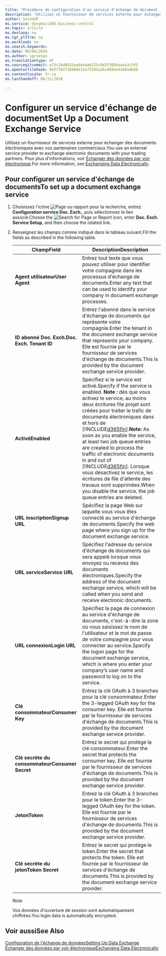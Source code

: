 ```yaml
---
title: "Procédure de configuration d'un service d'échange de document | Microsoft Docs"
description: "Utilisez un fournisseur de services externe pour échanger des documents électroniques avec vos partenaires commerciaux."
author: SorenGP
ms.service: dynamics365-business-central
ms.topic: article
ms.devlang: na
ms.tgt_pltfrm: na
ms.workload: na
ms.search.keywords: 
ms.date: 06/08/2018
ms.author: sgroespe
ms.translationtype: HT
ms.sourcegitcommit: e73c2dd0533aade4aa6225c9d2f385baaea3cfd1
ms.openlocfilehash: 0e57f02f1689de12e75595a26c489eeda68a4b89
ms.contentlocale: fr-ca
ms.lasthandoff: 06/11/2018

---
```

# <a name="set-up-a-document-exchange-service"></a><span data-ttu-id="9748b-103">Configurer un service d'échange de document</span><span class="sxs-lookup"><span data-stu-id="9748b-103">Set Up a Document Exchange Service</span></span>
<span data-ttu-id="9748b-104">Utilisez un fournisseur de services externe pour échanger des documents électroniques avec vos partenaires commerciaux.</span><span class="sxs-lookup"><span data-stu-id="9748b-104">You use an external service provider to exchange electronic documents with your trading partners.</span></span> <span data-ttu-id="9748b-105">Pour plus d'informations, voir [Échanger des données par voir électronique](across-data-exchange.md).</span><span class="sxs-lookup"><span data-stu-id="9748b-105">For more information, see [Exchanging Data Electronically](across-data-exchange.md).</span></span>  

## <a name="to-set-up-a-document-exchange-service"></a><span data-ttu-id="9748b-106">Pour configurer un service d'échange de documents</span><span class="sxs-lookup"><span data-stu-id="9748b-106">To set up a document exchange service</span></span>  
1. <span data-ttu-id="9748b-107">Choisissez l'icône ![Page ou rapport pour la recherche](media/ui-search/search_small.png "icône Page ou rapport pour la recherche"), entrez **Configuration service Doc. Exch.**, puis sélectionnez le lien associé.</span><span class="sxs-lookup"><span data-stu-id="9748b-107">Choose the ![Search for Page or Report](media/ui-search/search_small.png "Search for Page or Report icon") icon, enter **Doc. Exch. Service Setup**, and then choose the related link.</span></span>  
2. <span data-ttu-id="9748b-108">Renseignez les champs comme indiqué dans le tableau suivant.</span><span class="sxs-lookup"><span data-stu-id="9748b-108">Fill the fields as described in the following table.</span></span>  

    |<span data-ttu-id="9748b-109">Champ</span><span class="sxs-lookup"><span data-stu-id="9748b-109">Field</span></span>|<span data-ttu-id="9748b-110">Description</span><span class="sxs-lookup"><span data-stu-id="9748b-110">Description</span></span>|  
    |---------------------------------|---------------------------------------|  
    |<span data-ttu-id="9748b-111">**Agent utilisateur**</span><span class="sxs-lookup"><span data-stu-id="9748b-111">**User Agent**</span></span>|<span data-ttu-id="9748b-112">Entrez tout texte que vous pouvez utiliser pour identifier votre compagnie dans les processus d'échange de documents.</span><span class="sxs-lookup"><span data-stu-id="9748b-112">Enter any text that can be used to identify your company in document exchange processes.</span></span>|  
    |<span data-ttu-id="9748b-113">**ID abonné Doc. Exch.**</span><span class="sxs-lookup"><span data-stu-id="9748b-113">**Doc. Exch. Tenant ID**</span></span>|<span data-ttu-id="9748b-114">Entrez l'abonné dans le service d'échange de documents qui représente votre compagnie.</span><span class="sxs-lookup"><span data-stu-id="9748b-114">Enter the tenant in the document exchange service that represents your company.</span></span> <span data-ttu-id="9748b-115">Elle est fournie par le fournisseur de services d'échange de documents.</span><span class="sxs-lookup"><span data-stu-id="9748b-115">This is provided by the document exchange service provider.</span></span>|  
    |<span data-ttu-id="9748b-116">**Activé**</span><span class="sxs-lookup"><span data-stu-id="9748b-116">**Enabled**</span></span>|<span data-ttu-id="9748b-117">Spécifiez si le service est activé.</span><span class="sxs-lookup"><span data-stu-id="9748b-117">Specify if the service is enabled.</span></span> <span data-ttu-id="9748b-118">**Note :** dès que vous activez le service, au moins deux écritures file projet sont créées pour traiter le trafic de documents électroniques dans et hors de [!INCLUDE[d365fin](includes/d365fin_md.md)].</span><span class="sxs-lookup"><span data-stu-id="9748b-118">**Note:**  As soon as you enable the service, at least two job queue entries are created to process the traffic of electronic documents in and out of [!INCLUDE[d365fin](includes/d365fin_md.md)].</span></span> <span data-ttu-id="9748b-119">Lorsque vous désactivez le service, les écritures de file d'attente des travaux sont supprimées.</span><span class="sxs-lookup"><span data-stu-id="9748b-119">When you disable the service, the job queue entries are deleted.</span></span>|  
    |<span data-ttu-id="9748b-120">**URL inscription**</span><span class="sxs-lookup"><span data-stu-id="9748b-120">**Signup URL**</span></span>|<span data-ttu-id="9748b-121">Spécifiez la page Web sur laquelle vous vous êtes connecté au service d'échange de documents.</span><span class="sxs-lookup"><span data-stu-id="9748b-121">Specify the web page where you sign up for the document exchange service.</span></span>|  
    |<span data-ttu-id="9748b-122">**URL service**</span><span class="sxs-lookup"><span data-stu-id="9748b-122">**Service URL**</span></span>|<span data-ttu-id="9748b-123">Spécifiez l'adresse du service d'échange de documents qui sera appelé lorsque vous envoyez ou recevez des documents électroniques.</span><span class="sxs-lookup"><span data-stu-id="9748b-123">Specify the address of the document exchange service, which will be called when you send and receive electronic documents.</span></span>|  
    |<span data-ttu-id="9748b-124">**URL connexion**</span><span class="sxs-lookup"><span data-stu-id="9748b-124">**Login URL**</span></span>|<span data-ttu-id="9748b-125">Spécifiez la page de connexion au service d'échange de documents, c'est-à-dire la zone où vous saisissez le nom de l'utilisateur et le mot de passe de votre compagnie pour vous connecter au service.</span><span class="sxs-lookup"><span data-stu-id="9748b-125">Specify the logon page for the document exchange service, which is where you enter your company’s user name and password to log on to the service.</span></span>|  
    |<span data-ttu-id="9748b-126">**Clé consommateur**</span><span class="sxs-lookup"><span data-stu-id="9748b-126">**Consumer Key**</span></span>|<span data-ttu-id="9748b-127">Entrez la clé OAuth à 3 branches pour la clé consommateur.</span><span class="sxs-lookup"><span data-stu-id="9748b-127">Enter the 3-legged OAuth key for the consumer key.</span></span> <span data-ttu-id="9748b-128">Elle est fournie par le fournisseur de services d'échange de documents.</span><span class="sxs-lookup"><span data-stu-id="9748b-128">This is provided by the document exchange service provider.</span></span>|  
    |<span data-ttu-id="9748b-129">**Clé secrète du consommateur**</span><span class="sxs-lookup"><span data-stu-id="9748b-129">**Consumer Secret**</span></span>|<span data-ttu-id="9748b-130">Entrez le secret qui protège la clé consommateur.</span><span class="sxs-lookup"><span data-stu-id="9748b-130">Enter the secret that protects the consumer key.</span></span> <span data-ttu-id="9748b-131">Elle est fournie par le fournisseur de services d'échange de documents.</span><span class="sxs-lookup"><span data-stu-id="9748b-131">This is provided by the document exchange service provider.</span></span>|  
    |<span data-ttu-id="9748b-132">**Jeton**</span><span class="sxs-lookup"><span data-stu-id="9748b-132">**Token**</span></span>|<span data-ttu-id="9748b-133">Entrez la clé OAuth à 3 branches pour le token.</span><span class="sxs-lookup"><span data-stu-id="9748b-133">Enter the 3-legged OAuth key for the token.</span></span> <span data-ttu-id="9748b-134">Elle est fournie par le fournisseur de services d'échange de documents.</span><span class="sxs-lookup"><span data-stu-id="9748b-134">This is provided by the document exchange service provider.</span></span>|  
    |<span data-ttu-id="9748b-135">**Clé secrète du jeton**</span><span class="sxs-lookup"><span data-stu-id="9748b-135">**Token Secret**</span></span>|<span data-ttu-id="9748b-136">Entrez le secret qui protège le token.</span><span class="sxs-lookup"><span data-stu-id="9748b-136">Enter the secret that protects the token.</span></span> <span data-ttu-id="9748b-137">Elle est fournie par le fournisseur de services d'échange de documents.</span><span class="sxs-lookup"><span data-stu-id="9748b-137">This is provided by the document exchange service provider.</span></span>|  

    > [!NOTE]  
    > <span data-ttu-id="9748b-138">Vos données d'ouverture de session sont automatiquement chiffrées.</span><span class="sxs-lookup"><span data-stu-id="9748b-138">You login data is automatically encrypted.</span></span>

## <a name="see-also"></a><span data-ttu-id="9748b-139">Voir aussi</span><span class="sxs-lookup"><span data-stu-id="9748b-139">See Also</span></span>  
[<span data-ttu-id="9748b-140">Configuration de l'échange de données</span><span class="sxs-lookup"><span data-stu-id="9748b-140">Setting Up Data Exchange</span></span>](across-set-up-data-exchange.md)  
[<span data-ttu-id="9748b-141">Échanger des données par voir électronique</span><span class="sxs-lookup"><span data-stu-id="9748b-141">Exchanging Data Electronically</span></span>](across-data-exchange.md)

